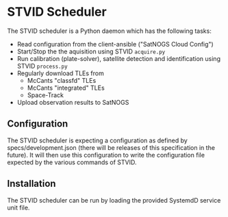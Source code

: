 # STVID Scheduler

The STVID scheduler is a Python daemon which has the following tasks:
* Read configuration from the client-ansible ("SatNOGS Cloud Config")
* Start/Stop the the aquisition using STVID `acquire.py`
* Run calibration (plate-solver), satellite detection and identification using STVID `process.py`
* Regularly download TLEs from
  - McCants "classfd" TLEs
  - McCants "integrated" TLEs
  - Space-Track
* Upload observation results to SatNOGS

## Configuration

The STVID scheduler is expecting a configuration as defined by specs/development.json (there will be releases of this specification in the future).
It will then use this configuration to write the configuration file expected by the various commands of STVID.

## Installation

The STVID scheduler can be run by loading the provided SystemdD service unit file.
